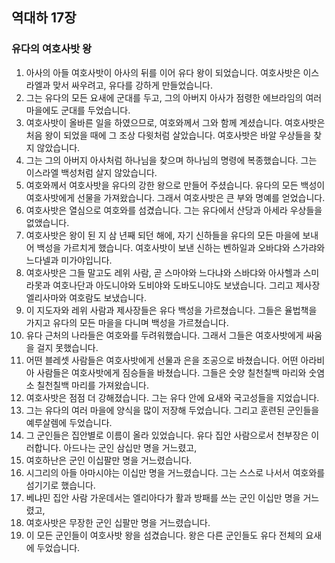 ## 역대하 17장

### 유다의 여호사밧 왕
1. 아사의 아들 여호사밧이 아사의 뒤를 이어 유다 왕이 되었습니다. 여호사밧은 이스라엘과 맞서 싸우려고, 유다를 강하게 만들었습니다.
2. 그는 유다의 모든 요새에 군대를 두고, 그의 아버지 아사가 점령한 에브라임의 여러 마을에도 군대를 두었습니다.
3. 여호사밧이 올바른 일을 하였으므로, 여호와께서 그와 함께 계셨습니다. 여호사밧은 처음 왕이 되었을 때에 그 조상 다윗처럼 살았습니다. 여호사밧은 바알 우상들을 찾지 않았습니다.
4. 그는 그의 아버지 아사처럼 하나님을 찾으며 하나님의 명령에 복종했습니다. 그는 이스라엘 백성처럼 살지 않았습니다.
5. 여호와께서 여호사밧을 유다의 강한 왕으로 만들어 주셨습니다. 유다의 모든 백성이 여호사밧에게 선물을 가져왔습니다. 그래서 여호사밧은 큰 부와 명예를 얻었습니다.
6. 여호사밧은 열심으로 여호와를 섬겼습니다. 그는 유다에서 산당과 아세라 우상들을 없앴습니다.
7. 여호사밧은 왕이 된 지 삼 년째 되던 해에, 자기 신하들을 유다의 모든 마을에 보내어 백성을 가르치게 했습니다. 여호사밧이 보낸 신하는 벤하일과 오바댜와 스가랴와 느다넬과 미가야입니다.
8. 여호사밧은 그들 말고도 레위 사람, 곧 스마야와 느다냐와 스바댜와 아사헬과 스미라못과 여호나단과 아도니야와 도비야와 도바도니야도 보냈습니다. 그리고 제사장 엘리사마와 여호람도 보냈습니다.
9. 이 지도자와 레위 사람과 제사장들은 유다 백성을 가르쳤습니다. 그들은 율법책을 가지고 유다의 모든 마을을 다니며 백성을 가르쳤습니다.
10. 유다 근처의 나라들은 여호와를 두려워했습니다. 그래서 그들은 여호사밧에게 싸움을 걸지 못했습니다.
11. 어떤 블레셋 사람들은 여호사밧에게 선물과 은을 조공으로 바쳤습니다. 어떤 아라비아 사람들은 여호사밧에게 짐승들을 바쳤습니다. 그들은 숫양 칠천칠백 마리와 숫염소 칠천칠백 마리를 가져왔습니다.
12. 여호사밧은 점점 더 강해졌습니다. 그는 유다 안에 요새와 국고성들을 지었습니다.
13. 그는 유다의 여러 마을에 양식을 많이 저장해 두었습니다. 그리고 훈련된 군인들을 예루살렘에 두었습니다.
14. 그 군인들은 집안별로 이름이 올라 있었습니다. 유다 집안 사람으로서 천부장은 이러합니다. 아드나는 군인 삼십만 명을 거느렸고,
15. 여호하난은 군인 이십팔만 명을 거느렸습니다.
16. 시그리의 아들 아마시야는 이십만 명을 거느렸습니다. 그는 스스로 나서서 여호와를 섬기기로 했습니다.
17. 베냐민 집안 사람 가운데서는 엘리아다가 활과 방패를 쓰는 군인 이십만 명을 거느렸고,
18. 여호사밧은 무장한 군인 십팔만 명을 거느렸습니다.
19. 이 모든 군인들이 여호사밧 왕을 섬겼습니다. 왕은 다른 군인들도 유다 전체의 요새에 두었습니다.